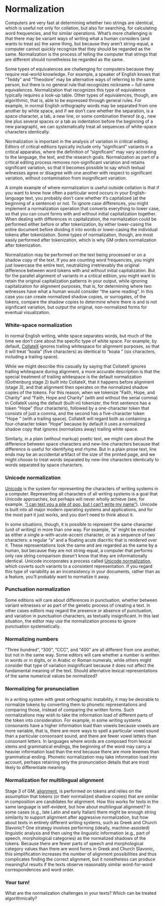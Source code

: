 # Normalization

Computers are very fast at determining whether two strings are identical, which is useful not only for collation, but also for searching, for calculating word frequencies, and for similar operations. What’s more challenging is that there may be variant ways of writing what a human considers (and wants to treat as) the same thing, but because they aren’t string-equal, a computer cannot quickly recognize that they should be regarded as the same. Normalization is the process of telling the computer that strings that are different should nonetheless be regarded as the same. 

Some types of equivalences are challenging for computers because they require real-world knowledge. For example, a speaker of English knows that “Teddy” and “Theodore” may be alternative ways of referring to the same person, but there is no general rule that recognizes nickname ~ full name equivalences. Normalization that recognizes this type of equivalence typically requires a look-up table. Other types of equivalences, though, are algorithmic, that is, able to be expressed through general rules. For example, in normal English orthography words may be separated from one another by white space, and if we don’t care whether the separation, is a space character, a tab, a new line, or some combination thereof (e.g., new line plus several spaces or a tab as indentation before the beginning of a new paragraph), we can systematically  treat all sequences of white-space characters identically.

Normalization is important in the analysis of variation in critical editing. Editors of critical editions typically include only “significant” variants in a critical apparatus, where the definition of “significant” may vary according to the language, the text, and the research goals. Normalization as part of a critical editing process removes non-significant variation and retains significant variation, so that it becomes possible to say which textual witnesses agree or disagree with one another with respect to significant variation, without contamination from insignificant variation.

A simple example of where normalization is useful outside collation is that if you want to know how often a particular word occurs in your English-language text, you probably don’t care whether it’s capitalized (at the beginning of a sentence) or not. To ignore case differences, you might implement a normalization operation that converts everything to lower case, so that you can count forms with and without initial capitalization together. When dealing with differences in capitalization, the normalization could be performed either before or after tokenization, by either lower-casing the entire document before dividing it into words or lower-casing the individual tokens after tokenization. Some types of normalization, though, are most easily performed after tokenization, which is why GM orders normalization after tokenization.

Normalization may be performed on the text being processed or on a shadow copy of the text. If you are counting word frequencies, you might just lowercase the entire text, neutralizing irretrievably the original difference between word tokens with and without initial capitalization. But for the parallel alignment of variants in a critical edition, you might want to retain the original capitalization patterns in your output, while ignoring capitalization for alignment purposes, that is, for determining where two witnesses have what a human would consider “the same reading”. In this case you can create normalized shadow copies, or surrogates, of the tokens, compare the shadow copies to determine where there is and is not significant variation, but output the original, non-normalized forms for eventual visualization.

### White-space normalization

In normal English writing, white space separates words, but much of the time we don’t care about the specific type of white space. For example, by default, [CollateX](https://pypi.python.org/pypi/collatex) ignores trailing whitespace for alignment purposes, so that it will treat “koala” (five characters) as identical to “koala ” (six characters, including a trailing space).

While we might describe this casually by saying that CollateX ignores trailing whitespace during alignment, a more accurate description is that the special treatment of trailing whitespace is the default normalization (Gothenburg stage 2) built into CollateX, that it happens before alignment (stage 3), and that alignment then operates on the normalized shadow copies of the tokens. For this reason, when we tokenize “Faith, Hope, and Charity” and “Faith, Hope and Charity” (with and without the serial comma) in CollateX using the default (built-in) tokenizer, the first sentence has a token “Hope” (four characters), followed by a one-character token that consists of just a comma, and the second has a five-character token “Hope&nbsp;” (with a trailing space). CollateX will regard both as containing a four-character token “Hope” because by default it uses a normalized shadow copy that ignores (normalizes away) trailing white space. 

Similarly, in a plain (without markup) poetic text, we might care about the difference between space characters and new-line characters because that difference is useful for identifying end rhyme. But in a plain prose text, line ends may be an accidental artifact of the size of the printed page, and we might choose to treat words separated by new-line characters identically to words separated by space characters.

### Unicode normalization

[Unicode](http://www.unicode.org) is the system for representing the characters of writing systems in a computer. Representing all characters of all writing systems is a goal that Unicode approaches, but perhaps will never wholly achieve (see, for example, [“I can text you a pile of poo, but I can’t write my name”](https://modelviewculture.com/pieces/i-can-text-you-a-pile-of-poo-but-i-cant-write-my-name)). Unicode is built into all major modern operating systems and applications, and for the most part it just works, and you don’t need to think about it. 

In some situations, though, it is possible to represent the same character (unit of writing) in more than one way. For example, “á” might be encoded as either a single a-with-acute-accent character, or as a sequence of two characters: a regular “a” and a floating acute diacritic that is rendered over it. These representations look the same and are regarded as the same by a human, but because they are not string-equal, a computer that performs only raw string comparison doesn't know that they are informationally identical. Unicode incorporates a process called [Unicode normalization](https://en.wikipedia.org/wiki/Unicode_equivalence), which coverts such variants to a consistent representation. If you regard this type of variability as an inconsistency in your documents, rather than as a feature, you’ll probably want to normalize it away.

### Punctuation normalization

Some editions will care about differences in punctuation, whether between variant witnesses or as part of the genetic process of creating a text. In other cases editors may regard the presence or absence of punctuation, and variation in punctuation characters, as textually insignificant. In this last situation, the editor may use the normalization process to ignore punctuation systematically.

### Normalizing numbers

“Three hundred”, “300”, “CCC”, and “400” are all different from one another, but not in the same way. Some editors will care whether a number is written in words or in digits, or in Arabic or Roman numerals, while others might consider that type of variation insignificant because it does not affect the fundamental meaning of the text. Should alternative lexical representations of the same numerical values be normalized?

### Normalizing for pronunciation

In a writing system with great orthographic instability, it may be desirable to normalize tokens by converting them to phonetic representations and comparing those, instead of comparing the written forms. Such normalizations may wish to take the information load of different parts of the token into consideration. For example, in some writing systems consonants have a higher information load than vowels because vowels are more variable, that is, there are more ways to spell a particular vowel sound than a particular consonsant sound, and there are fewer vowel letters than consonant letters. In languages where words are composed from lexical stems and grammatical endings, the beginning of the word may carry a heavier information load than the end because there are more lexemes than grammatical ending. Phonetic normalization may take information load into account, perhaps retaining only the pronunciation details that are most likely to differentiate meaning.

### Normalization for multilingual alignment

Stage 3 of GM, [alignment](week_2_day_1_alignment.md), is performed on tokens and relies on the assumption that tokens (or their normalized shadow copies) that are similar in composition are candidates for alignment. How this works for texts in the same language is self-evident, but how about multilingual alignment? In some cases (e.g., late Latin and early Italian) there might be enough string similarity to support alignment after aggressive normalization, but how about texts in entirely different writing systems, such as Greek and Church Slavonic? One strategy involves performing (ideally, machine-assisted) linguistic analysis and then using the linguistic information (e.g., part of speech, morphological categories) as the normalized shadows of the tokens. Because there are fewer parts of speech and morphological category values than there are word forms in Greek and Church Slavonic, this simplification increases the number of alignment possibilities and thus complicates finding the correct alignment, but it nonetheless can produce meaningful results if the texts observe reasonably similar word-for-word correspondences and word order.

### Your turn!

What are the normalization challenges in your texts? Which can be treated algorithmically? 